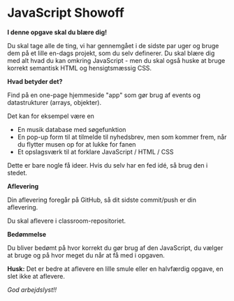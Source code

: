 # JavaScript Showoff

**I denne opgave skal du blære dig!**

Du skal tage alle de ting, vi har gennemgået i de sidste par uger og bruge dem på et lille en-dags projekt, som du selv definerer. Du skal blære dig med alt hvad du kan omkring JavaScript - men du skal også huske at bruge korrekt semantisk HTML og hensigtsmæssig CSS.

**Hvad betyder det?**

Find på en one-page hjemmeside "app" som gør brug af events og datastrukturer (arrays, objekter).

Det kan for eksempel være en

* En musik database med søgefunktion
* En pop-up form til at tilmelde til nyhedsbrev, men som kommer frem, når du flytter musen op for at lukke for fanen
* Et opslagsværk til at forklare JavaScript / HTML / CSS

Dette er bare nogle få ideer. Hvis du selv har en fed idé, så brug den i stedet.

**Aflevering**

Din aflevering foregår på GitHub, så dit sidste commit/push er din aflevering.

Du skal aflevere i classroom-repositoriet.

**Bedømmelse**

Du bliver bedømt på hvor korrekt du gør brug af den JavaScript, du vælger at bruge og på hvor meget du når at få med i opgaven.

**Husk:**
Det er bedre at aflevere en lille smule eller en halvfærdig opgave, en slet ikke at aflevere.

*God arbejdslyst!!*